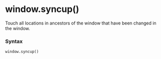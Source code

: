 # window.syncup()

Touch all locations in ancestors of the window that have been changed in the window.

### Syntax

```python
window.syncup()
```